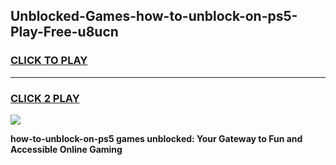 
## Unblocked-Games-how-to-unblock-on-ps5-Play-Free-u8ucn
<h3>
<a href="https://premium76.site?title=how-to-unblock-on-ps5&ref=23A">CLICK TO PLAY</a></h3>
<hr>

<h3>
<a href="https://premium76.site?title=how-to-unblock-on-ps5&ref=23A">CLICK 2 PLAY</a>
  
</h3>

<a href="https://premium76.site?title=how-to-unblock-on-ps5&ref=23A"><img src="https://clearcache.store/games.png"></a>


**how-to-unblock-on-ps5 games unblocked: Your Gateway to Fun and Accessible Online Gaming**
